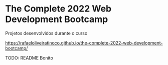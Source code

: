 # The Complete 2022 Web Development Bootcamp
Projetos desenvolvidos durante o curso

https://rafaeloliveiratinoco.github.io/the-complete-2022-web-development-bootcamp/

TODO: README Bonito

